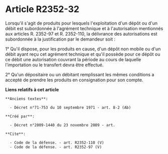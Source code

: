 # Article R2352-32

Lorsqu'il s'agit de produits pour lesquels l'exploitation d'un dépôt ou d'un débit est subordonnée à l'agrément technique et
à l'autorisation mentionnés aux articles R. 2352-97 et R. 2352-110, la délivrance des autorisations est subordonnée à la
justification par le demandeur soit : 

1° Qu'il dispose, pour les produits en cause, d'un dépôt non mobile ou d'un débit ayant reçu cet agrément technique et qu'il
possède pour ce dépôt ou ce débit une autorisation couvrant la période au cours de laquelle l'importation ou le transfert
devra être effectué. 

2° Qu'un dépositaire ou un débitant remplissant les mêmes conditions a accepté de prendre les produits en consignation pour
son compte.

**Liens relatifs à cet article**

	**Anciens textes**:

	  - Décret n°71-753 du 10 septembre 1971 - art. 8-2 (Ab)

	**Créé par**:

	  - Décret n°2009-1440 du 23 novembre 2009 - art.

	**Cite**:

	  - Code de la défense. - art. R2352-110 (V)
	  - Code de la défense. - art. R2352-97 (V)
